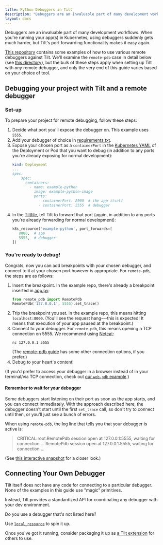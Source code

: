 ```yaml
---
title: Python Debuggers in Tilt
description: "Debuggers are an invaluable part of many development workflows. This guide contains examples of how to make them work again in Kubernetes."
layout: docs
---
```


Debuggers are an invaluable part of many development workflows. When you're running your app(s) in Kubernetes, using debuggers suddenly gets much harder, but Tilt's port forwarding functionality makes it easy again.

[This repository](https://github.com/tilt-dev/tilt-example-python/tree/master/debugger-examples) contains some examples of how to use various remote debuggers against Tilt. We'll examine the `remote-pdb` case in detail below (see [this directory](https://github.com/tilt-dev/tilt-example-python/tree/master/debugger-examples/remote-pdb)), but the bulk of these steps apply when setting up Tilt with _any_ remote debugger, and only the very end of this guide varies based on your choice of tool. 

## Debugging your project with Tilt and a remote debugger

### Set-up
To prepare your project for remote debugging, follow these steps:
1. Decide what port you'll expose the debugger on. This example uses `5555`.
2. Add your debugger of choice in [requirements.txt](https://github.com/tilt-dev/tilt-example-python/tree/master/debugger-examples/remote-pdb/requirements.txt).
3. Expose your chosen port as a `containerPort` in the [Kubernetes YAML](https://github.com/tilt-dev/tilt-example-python/tree/master/debugger-examples/remote-pdb/kubernetes.yaml) of the Deployment or Pod that you want to debug (in addition to any ports you're already exposing for normal development):
    ```yaml
    kind: Deployment
    ...
    spec:
        spec:
          containers:
            - name: example-python
              image: example-python-image
              ports:
                - containerPort: 8000  # the app itself
                - containerPort: 5555  # debugger
    ```
4. In the [Tiltfile](https://github.com/tilt-dev/tilt-example-python/tree/master/debugger-examples/remote-pdb/Tiltfile), tell Tilt to forward that port (again, in addition to any ports you're already forwarding for normal development):
    ```python
   k8s_resource('example-python', port_forwards=[
       8000,  # app
       5555,  # debugger
   ])
    ```

### You're ready to debug!
Congrats, now you can add breakpoints with your chosen debugger, and connect to it at your chosen port however is appropriate. For `remote-pdb`, the steps are as follows:
1. Insert the breakpoint. In the example repo, there's already a breakpoint inserted in [app.py](https://github.com/tilt-dev/tilt-example-python/tree/master/debugger-examples/remote-pdb/app.py):
    ```python
   from remote_pdb import RemotePdb
   RemotePdb('127.0.0.1', 5555).set_trace()
    ```
2. Trip the breakpoint you set. In the example repo, this means hitting `localhost:8000`. (You'll see the request hang---this is expected! It means that execution of your app paused at the breakpoint.)
3. Connect to your debugger. For `remote-pdb`, this means opening a TCP connection on 5555. We recommend using [Netcat](http://netcat.sourceforge.net/):
   ```
   nc 127.0.0.1 5555
   ```
   (The [remote-pdb guide](https://pypi.org/project/remote-pdb/) has some other connection options, if you prefer.)
4. Debug to your heart's content!

(If you'd prefer to access your debugger in a browser instead of in your terminal/via TCP connection, check out [our `web-pdb` example](https://github.com/tilt-dev/tilt-example-python/tree/master/debugger-examples/web-pdb/).)

#### Remember to wait for your debugger
Some debuggers start listening on their port as soon as the app starts, and you can connect immediately. With the approach described here, the debugger doesn't start until the first `set_trace` call, so don't try to connect until then, or you'll just see a bunch of errors.

When using `remote-pdb`, the log line that tells you that your debugger is active is:
> CRITICAL:root:RemotePdb session open at 127.0.0.1:5555, waiting for connection ...
> RemotePdb session open at 127.0.0.1:5555, waiting for connection ...

(See [this interactive snapshot](https://cloud.tilt.dev/snapshot/Aer7necLsNHx2TGFkfc=) for a closer look.)

## Connecting Your Own Debugger

Tilt itself does not have any code for connecting to a particular debugger. None
of the examples in this guide use "magic" primitives.

Instead, Tilt provides a standardized API for coordinating any debugger with your dev environment.

Do you use a debugger that's not listed here?

Use [`local_resource`](/local_resource.html) to spin it up. 

Once you've got it running, consider packaging it up as [a Tilt
extension](/extensions.md) for others to use.
